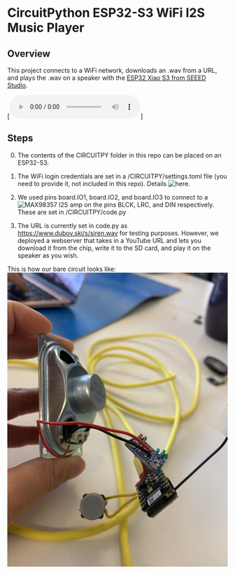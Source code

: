 # CircuitPython ESP32-S3 WiFi I2S Music Player

## Overview
This project connects to a WiFi network, downloads an .wav from a URL, and plays the .wav on a speaker with the [ESP32 Xiao S3 from SEEED Studio](https://wiki.seeedstudio.com/xiao_esp32s3_getting_started/).

[![This is a demo video of the first prototype.](https://github.com/AugmentHub/esp32-s3-wifi-i2s-musicplayer/blob/b09ceb14060484af4d2f5885600bc56aaff7a363/demo_video.mp3)]

## Steps

0. The contents of the CIRCUITPY folder in this repo can be placed on an ESP32-S3.

1. The WiFi login credentials are set in a /CIRCUITPY/settings.toml file (you need to provide it, not included in this repo). Details ![here](https://learn.adafruit.com/adafruit-esp32-s3-feather/circuitpython-internet-test).

2. We used pins board.IO1, board.IO2, and board.IO3 to connect to a ![MAX98357 I2S amp](https://www.adafruit.com/product/3006) on the pins BLCK, LRC, and DIN respectively. These are set in /CIRCUITPY/code.py

3. The URL is currently set in code.py as https://www.dubov.ski/s/siren.wav for testing purposes. However, we deployed a webserver that takes in a YouTube URL and lets you download it from the chip, write it to the SD card, and play it on the speaker as you wish.

This is how our bare circuit looks like: 
<img src="https://github.com/AugmentHub/esp32-s3-wifi-i2s-musicplayer/blob/45a6a3e149530b5d1a607535d0f565dcdc180c81/IMG_1052.jpg" alt="Electronics">
